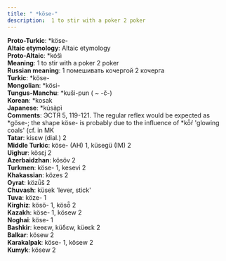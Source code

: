 ```yaml
---
title: " *köse-"
description:  1 to stir with a poker 2 poker
---
```


<strong>Proto-Turkic</strong>:  *köse-<br>
<strong>Altaic etymology</strong>:  Altaic etymology<br>
<strong> Proto-Altaic</strong>:  *kóšì<br>
<strong>Meaning</strong>:  1 to stir with a poker 2 poker<br>
<strong>Russian meaning</strong>:  1 помешивать кочергой 2 кочерга<br>
<strong>Turkic</strong>:  *köse-<br>
<strong>Mongolian</strong>:  *kösi-<br>
<strong>Tungus-Manchu</strong>:  *kuši-pun ( ~ -č-)<br>
<strong>Korean</strong>:  *kosak<br>
<strong>Japanese</strong>:  *kúsàpì<br>
<strong>Comments</strong>:  ЭСТЯ 5, 119-121. The regular reflex would be expected as *göse-; the shape köse- is probably due to the influence of *kȫŕ 'glowing coals' (cf. in MK<br>
<strong>Tatar</strong>:  kisɛw (dial.) 2<br>
<strong>Middle Turkic</strong>:  köse- (AH) 1, küsegü (IM) 2<br>
<strong>Uighur</strong>:  kösɛj 2<br>
<strong>Azerbaidzhan</strong>:  kösöv 2<br>
<strong>Turkmen</strong>:  köse- 1, kesevi 2<br>
<strong>Khakassian</strong>:  közes 2<br>
<strong>Oyrat</strong>:  közǖš 2<br>
<strong>Chuvash</strong>:  küsek 'lever, stick'<br>
<strong>Tuva</strong>:  köze- 1<br>
<strong>Kirghiz</strong>:  kösö- 1, kösȫ 2<br>
<strong>Kazakh</strong>:  köse- 1, kösew 2<br>
<strong>Noghai</strong>:  köse- 1<br>
<strong>Bashkir</strong>:  keɵɛw, küδɛw, küɵɛk 2<br>
<strong>Balkar</strong>:  kösew 2<br>
<strong>Karakalpak</strong>:  köse- 1, kösew 2<br>
<strong>Kumyk</strong>:  kösew 2<br>



